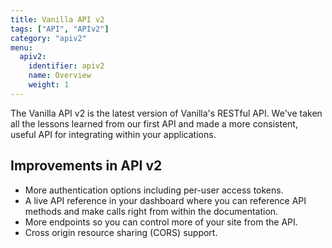 ```yaml
---
title: Vanilla API v2
tags: ["API", "APIv2"]
category: "apiv2"
menu:
  apiv2:
    identifier: apiv2
    name: Overview
    weight: 1
---
```


The Vanilla API v2 is the latest version of Vanilla's RESTful API. We've taken all the lessons learned from our first API and made a more consistent, useful API for integrating within your applications.

## Improvements in API v2

- More authentication options including per-user access tokens.
- A live API reference in your dashboard where you can reference API methods and make calls right from within the documentation.
- More endpoints so you can control more of your site from the API.
- Cross origin resource sharing (CORS) support.